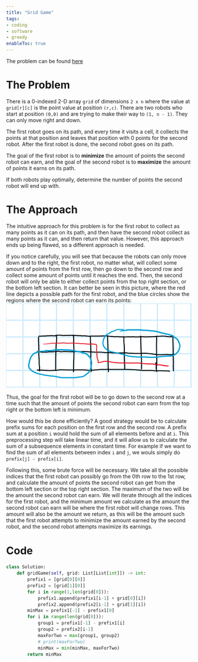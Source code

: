 ```yaml
---
title: "Grid Game"
tags:
- coding
- software
- greedy
enableToc: true
---
```

The problem can be found [here](https://leetcode.com/problems/grid-game/)

# The Problem
There is a 0-indexed 2-D array `grid` of dimensions `2 x n` where the value at `grid[r][c]` is the point value at position `(r,c)`. There are two robots who start at position `(0,0)` and are trying to make their way to `(1, n - 1)`. They can only move right and down.

The first robot goes on its path, and every time it visits a cell, it collects the points at that position and leaves that position with 0 points for the second robot. After the first robot is done, the second robot goes on its path.

The goal of the first robot is to **minimize** the amount of points the second robot can earn, and the goal of the second robot is to **maximize** the amount of points it earns on its path.

If both robots play optimally, determine the number of points the second robot will end up with.

# The Approach
The intuitive approach for this problem is for the first robot to collect as many points as it can on its path, and then have the second robot collect as many points as it can, and then return that value. However, this approach ends up being flawed, so a different approach is needed.

If you notice carefully, you will see that because the robots can only move down and to the right, the first robot, no matter what, will collect some amount of points from the first row, then go down to the second row and collect some amount of points until it reaches the end. Then, the second robot will only be able to either collect points from the top right section, or the bottom left section. It can better be seen in this picture, where the red line depicts a possible path for the first robot, and the blue circles show the regions where the second robot can earn its points:
![Grid Game](/content/notes/images/GridGamePic.png)

Thus, the goal for the first robot will be to go down to the second row at a time such that the amount of points the second robot can earn from the top right or the bottom left is minimum. 

How would this be done efficiently? A good strategy would be to calculate prefix sums for each position on the first row and the second row. A prefix sum at a position `i` would hold the sum of all elements before and at `i`. This preprocessing step will take linear time, and it will allow us to calculate the sum of a subsequence elements in constant time. For example if we want to find the sum of all elements between index `i` and `j`, we wouls simply do `prefix[j] - prefix[i]`.

Following this, some brute force will be necessary. We take all the possible indices that the first robot can possibly go from the 0th row to the 1st row, and calculate the amount of points the second robot can get from the bottom left section or the top right section. The maximum of the two will be the amount the second robot can earn. We will iterate through all the indices for the first robot, and the minimum amount we calculate as the amount the second robot can earn will be where the first robot will change rows. This amount will also be the amount we return, as this will be the amount such that the first robot attempts to minimize the amount earned by the second robot, and the second robot attempts maximize its earnings.

# Code
```py
class Solution:
    def gridGame(self, grid: List[List[int]]) -> int:
        prefix1 = [grid[0][0]]
        prefix2 = [grid[1][0]]
        for i in range(1,len(grid[0])):
            prefix1.append(prefix1[i-1] + grid[0][i])
            prefix2.append(prefix2[i-1] + grid[1][i])
        minMax = prefix1[-1] - prefix1[0]
        for i in range(len(grid[0])):
            group1 = prefix1[-1] - prefix1[i]
            group2 = prefix2[i-1]
            maxForTwo = max(group1, group2)
            # print(maxForTwo)
            minMax = min(minMax, maxForTwo)
        return minMax
```
